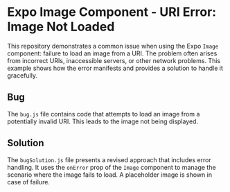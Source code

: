 # Expo Image Component - URI Error: Image Not Loaded

This repository demonstrates a common issue when using the Expo `Image` component: failure to load an image from a URI. The problem often arises from incorrect URIs, inaccessible servers, or other network problems.  This example shows how the error manifests and provides a solution to handle it gracefully.

## Bug

The `bug.js` file contains code that attempts to load an image from a potentially invalid URI. This leads to the image not being displayed.

## Solution

The `bugSolution.js` file presents a revised approach that includes error handling. It uses the `onError` prop of the `Image` component to manage the scenario where the image fails to load.  A placeholder image is shown in case of failure. 